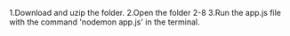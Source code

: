 1.Download and uzip the folder.
2.Open the folder 2-8
3.Run the app.js file with the command 'nodemon app.js' in the terminal.
